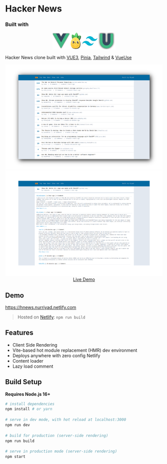 # Hacker News 


### Built with 

<p align="center">
    <img width="200" src="./src/assets/previews/logo.png">
</p>

Hacker News clone built with [VUE3](https://vuejs.org), [Pinia](https://pinia.vuejs.org/), [Tailwind](https://tailwindcss.com/) & [VueUse](https://vueuse.org/)

<p align="center">
  <a href="https://hnews-nurriyad.netlify.com" target="_blank">
    <img width="1090" src="./src/assets/previews/rootpage.png">
    <img width="1090" src="./src/assets/previews/commentpage.png">
    <br>
    Live Demo
  </a>
</p>

## Demo

https://hnews.nurriyad.netlify.com

> Hosted on [Netlify](https://netlify.com/): `npm run build`


## Features

- Client Side Rendering
- Vite-based hot module replacement (HMR) dev environment
- Deploys anywhere with zero config Netlify
- Content loader 
- Lazy load comment

## Build Setup

**Requires Node.js 16+**

``` bash
# install dependencies
npm install # or yarn

# serve in dev mode, with hot reload at localhost:3000
npm run dev

# build for production (server-side rendering)
npm run build

# serve in production mode (server-side rendering)
npm start

```